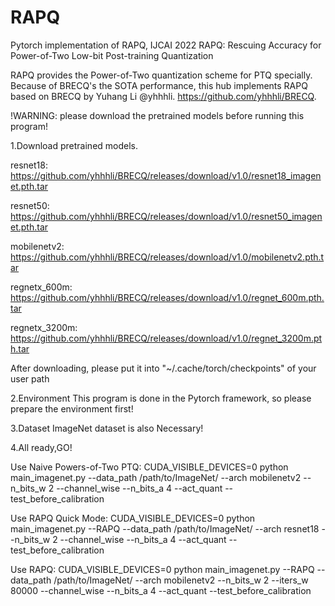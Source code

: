 # RAPQ
Pytorch implementation of RAPQ, IJCAI 2022
RAPQ: Rescuing Accuracy for Power-of-Two Low-bit Post-training Quantization

RAPQ provides the Power-of-Two quantization scheme for PTQ specially. Because of BRECQ's the SOTA performance, this hub implements RAPQ based on BRECQ by Yuhang Li @yhhhli. https://github.com/yhhhli/BRECQ.

!WARNING: please download the pretrained models before running this program! 

1.Download pretrained models.

resnet18:
https://github.com/yhhhli/BRECQ/releases/download/v1.0/resnet18_imagenet.pth.tar

resnet50:
https://github.com/yhhhli/BRECQ/releases/download/v1.0/resnet50_imagenet.pth.tar

mobilenetv2:
https://github.com/yhhhli/BRECQ/releases/download/v1.0/mobilenetv2.pth.tar

regnetx_600m:
https://github.com/yhhhli/BRECQ/releases/download/v1.0/regnet_600m.pth.tar

regnetx_3200m:
https://github.com/yhhhli/BRECQ/releases/download/v1.0/regnet_3200m.pth.tar

After downloading, please put it into "~/.cache/torch/checkpoints" of your user path

2.Environment
This program is done in the Pytorch framework, so please prepare the environment first!

3.Dataset
ImageNet dataset is also Necessary!

4.All ready,GO!

Use Naive Powers-of-Two PTQ:
CUDA_VISIBLE_DEVICES=0 python main_imagenet.py --data_path /path/to/ImageNet/ --arch mobilenetv2 --n_bits_w 2 --channel_wise --n_bits_a 4 --act_quant --test_before_calibration

Use RAPQ Quick Mode:
CUDA_VISIBLE_DEVICES=0 python main_imagenet.py --RAPQ --data_path /path/to/ImageNet/ --arch resnet18 --n_bits_w 2 --channel_wise --n_bits_a 4 --act_quant --test_before_calibration

Use RAPQ:
CUDA_VISIBLE_DEVICES=0 python main_imagenet.py --RAPQ --data_path /path/to/ImageNet/ --arch mobilenetv2 --n_bits_w 2 --iters_w 80000 --channel_wise --n_bits_a 4 --act_quant --test_before_calibration
